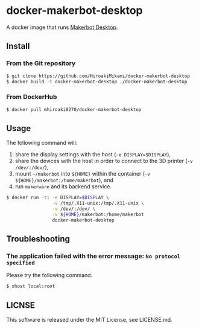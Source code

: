 # docker-makerbot-desktop
A docker image that runs [Makerbot Desktop](https://www.makerbot.com/desktop).

## Install
### From the Git repository
```bash
$ git clone https://github.com/HiroakiMikami/docker-makerbot-desktop
$ docker build -t docker-makerbot-desktop ./docker-makerbot-desktop
```

### From DockerHub
```bash
$ docker pull mhiroaki8270/docker-makerbot-desktop
```

## Usage
The following command will:

1. share the display settings with the host (`-e DISPLAY=$DISPLAY`),
2. share the devices with the host in order to connect to the 3D printer (`-v /dev/:/dev/`),
3. mount `~/makerbot` into `${HOME}` within the container (`-v ${HOME}/makerbot:/home/makerbot`), and
4. run `makerware` and its backend service.

```bash
$ docker run -ti -e DISPLAY=$DISPLAY \
                 -v /tmp/.X11-unix:/tmp/.X11-unix \
                 -v /dev/:/dev/ \
                 -v ${HOME}/makerbot:/home/makerbot
                 docker-makerbot-desktop
```

## Troubleshooting
### The application failed with the error message: `No protocol specified`
Please try the following command.

```bash
$ xhost local:root
```

## LICNSE
This software is released under the MIT License, see LICENSE.md.
